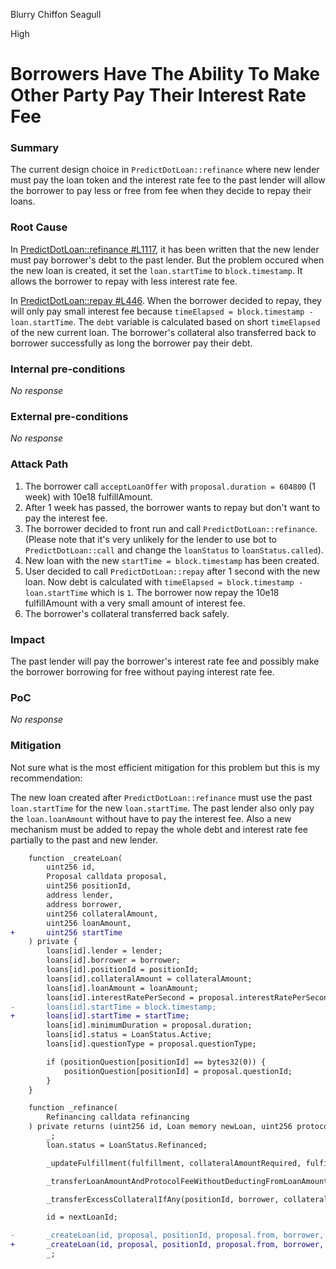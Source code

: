 Blurry Chiffon Seagull

High

# Borrowers Have The Ability To Make Other Party Pay Their Interest Rate Fee

### Summary

The current design choice in `PredictDotLoan::refinance` where new lender must pay the loan token and the interest rate fee to the past lender will allow the borrower to pay less or free from fee when they decide to repay their loans.

### Root Cause

In [PredictDotLoan::refinance #L1117](https://github.com/sherlock-audit/2024-09-predict-fun/blob/main/predict-dot-loan/contracts/PredictDotLoan.sol#L1117), it has been written that the new lender must pay borrower's debt to the past lender. But the problem occured when the new loan is created, it set the `loan.startTime` to `block.timestamp`. It allows the borrower to repay with less interest rate fee.

In [PredictDotLoan::repay #L446](https://github.com/sherlock-audit/2024-09-predict-fun/blob/main/predict-dot-loan/contracts/PredictDotLoan.sol#L466). When the borrower decided to repay, they will only pay small interest fee because `timeElapsed = block.timestamp - loan.startTime`. The `debt` variable is calculated based on short `timeElapsed` of the new current loan. The borrower's collateral also transferred back to borrower successfully as long the borrower pay their debt.


### Internal pre-conditions

_No response_

### External pre-conditions

_No response_

### Attack Path

1. The borrower call `acceptLoanOffer` with `proposal.duration = 604800` (1 week) with 10e18 fulfillAmount.
2. After 1 week has passed, the borrower wants to repay but don't want to pay the interest fee.
3. The borrower decided to front run and call `PredictDotLoan::refinance`. (Please note that it's very unlikely for the lender to use bot to `PredictDotLoan::call` and change the `loanStatus` to `loanStatus.called`).
4. New loan with the new `startTime = block.timestamp` has been created.
5. User decided to call `PredictDotLoan::repay` after 1 second with the new loan. Now debt is calculated with `timeElapsed = block.timestamp - loan.startTime` which is `1`. The borrower now repay the 10e18 fulfillAmount with a very small amount of interest fee.
6. The borrower's collateral transferred back safely.

### Impact

The past lender will pay the borrower's interest rate fee and possibly make the borrower borrowing for free without paying interest rate fee.


### PoC

_No response_

### Mitigation

Not sure what is the most efficient mitigation for this problem but this is my recommendation:

The new loan created after `PredictDotLoan::refinance` must use the past `loan.startTime` for the new `loan.startTime`. The past lender also only pay the `loan.loanAmount` without have to pay the interest fee. Also a new mechanism must be added to repay the whole debt and interest rate fee partially to the past and new lender.

```diff
    function _createLoan(
        uint256 id,
        Proposal calldata proposal,
        uint256 positionId,
        address lender,
        address borrower,
        uint256 collateralAmount,
        uint256 loanAmount,
+       uint256 startTime       
    ) private {
        loans[id].lender = lender;
        loans[id].borrower = borrower;
        loans[id].positionId = positionId;
        loans[id].collateralAmount = collateralAmount;
        loans[id].loanAmount = loanAmount;
        loans[id].interestRatePerSecond = proposal.interestRatePerSecond;
-       loans[id].startTime = block.timestamp;
+       loans[id].startTime = startTime;
        loans[id].minimumDuration = proposal.duration;
        loans[id].status = LoanStatus.Active;
        loans[id].questionType = proposal.questionType;

        if (positionQuestion[positionId] == bytes32(0)) {
            positionQuestion[positionId] = proposal.questionId;
        }
    }
```

```diff
    function _refinance(
        Refinancing calldata refinancing
    ) private returns (uint256 id, Loan memory newLoan, uint256 protocolFee) {
        _;
        loan.status = LoanStatus.Refinanced;

        _updateFulfillment(fulfillment, collateralAmountRequired, fulfillAmount, proposalId);

        _transferLoanAmountAndProtocolFeeWithoutDeductingFromLoanAmount(proposal.from, loan.lender, loan.loanAmount, protocolFee);

        _transferExcessCollateralIfAny(positionId, borrower, collateralAmountRequired, loan.collateralAmount);

        id = nextLoanId;

-       _createLoan(id, proposal, positionId, proposal.from, borrower, collateralAmountRequired, fulfillAmount);
+       _createLoan(id, proposal, positionId, proposal.from, borrower, collateralAmountRequired, fulfillAmount, loan.startTime);
        _;
```